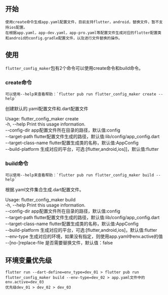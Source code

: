 ## 开始

    使用create命令生成app.yaml配置文件，目前支持flutter，android，替换文件，暂不支持ios配置。
    在根据app.yaml，app-dev.yaml，app-pro.yaml等配置文件生成对应的flutter配置类和android的config.gradle配置文件，以及进行文件替换的操作。

## 使用

`flutter_config_maker`包有2个命令可以使用create命令和build命令。

### create命令

    可以使用--help来查看帮助：`flutter pub run flutter_config_maker create --help`

创建默认的.yaml配置文件和.dart配置文件

Usage: flutter_config_maker create  
-h, --help                 Print this usage information.  
    --config-dir           app配置文件所在目录的路径，默认值:config  
    --target-path          flutter配置文件生成的路径，默认值:lib/config/app_config.dart  
    --target-class-name    flutter配置生成类的名称，默认值:AppConfig  
    --build-platform       生成对应的平台，可选:[flutter,android,ios]]，默认值:flutter

### build命令

    可以使用--help来查看帮助：`flutter pub run flutter_config_maker build --help`

根据.yaml文件集合生成.dart配置文件。

Usage: flutter_config_maker build  
-h, --help                 Print this usage information.  
    --config-dir           app配置文件所在目录的路径，默认值:config  
    --target-path          flutter配置文件生成的路径，默认值:lib/config/app_config.dart  
    --target-class-name    flutter配置生成类的名称，默认值:AppConfig  
    --build-platform       生成对应的平台，可选:[flutter,android,ios]，默认值:flutter  
    --env-type             生成对应的环境，如果没有指定，则使用app.yaml中env.active的值  
    --[no-]replace-file    是否需要替换文件，默认值：false

## 环境变量优先级

    flutter run --dart-define=env_type=dev_01 > flutter pub run flutter_config_maker build --env-type=dev_02 > app.yaml文件中的env.active=dev_03  
    优先级dev_01 > dev_02 > dev_03
